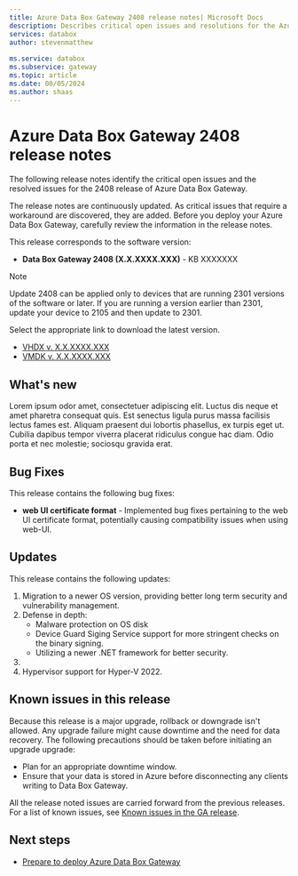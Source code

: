 ```yaml
---
title: Azure Data Box Gateway 2408 release notes| Microsoft Docs
description: Describes critical open issues and resolutions for the Azure Data Box Gateway running 2408 release.
services: databox
author: stevenmatthew
 
ms.service: databox
ms.subservice: gateway
ms.topic: article
ms.date: 08/05/2024
ms.author: shaas
---
```


# Azure Data Box Gateway 2408 release notes

The following release notes identify the critical open issues and the resolved issues for the 2408 release of Azure Data Box Gateway.

The release notes are continuously updated. As critical issues that require a workaround are discovered, they are added. Before you deploy your Azure Data Box Gateway, carefully review the information in the release notes.  

This release corresponds to the software version:

- **Data Box Gateway 2408 (X.X.XXXX.XXX)** - KB XXXXXXX

> [!NOTE]
> Update 2408 can be applied only to devices that are running 2301 versions of the software or later. If you are running a version earlier than 2301, update your device to 2105 and then update to 2301.

Select the appropriate link to download the latest version.

- [VHDX v. X.X.XXXX.XXX](data-box-gateway-2408-release-notes.md)
- [VMDK v. X.X.XXXX.XXX](data-box-gateway-2408-release-notes.md)

## What's new

Lorem ipsum odor amet, consectetuer adipiscing elit. Luctus dis neque et amet pharetra consequat quis. Est senectus ligula purus massa facilisis lectus fames est. Aliquam praesent dui lobortis phasellus, ex turpis eget ut. Cubilia dapibus tempor viverra placerat ridiculus congue hac diam. Odio porta et nec molestie; sociosqu gravida erat.

## Bug Fixes
This release contains the following bug fixes:

- **web UI certificate format** - Implemented bug fixes pertaining to the web UI certificate format, potentially causing compatibility issues when using web-UI.

## Updates

This release contains the following updates:

1. Migration to a newer OS version, providing better long term security and vulnerability management.
1. Defense in depth:
    - Malware protection on OS disk
    - Device Guard Siging Service support for more stringent checks on the binary signing.
    - Utilizing a newer .NET framework for better security.
1. 
1. Hypervisor support for Hyper-V 2022.

## Known issues in this release

Because this release is a major upgrade, rollback or downgrade isn't allowed. Any upgrade failure might cause downtime and the need for data recovery. The following precautions should be taken before initiating an upgrade upgrade:

- Plan for an appropriate downtime window.
- Ensure that your data is stored in Azure before disconnecting any clients writing to Data Box Gateway.

All the release noted issues are carried forward from the previous releases. For a list of known issues, see [Known issues in the GA release](data-box-gateway-release-notes.md#known-issues-in-ga-release).

## Next steps

- [Prepare to deploy Azure Data Box Gateway](data-box-gateway-deploy-prep.md)
